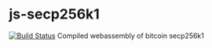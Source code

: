 # js-secp256k1
[![Build Status](https://travis-ci.org/sc0Vu/js-secp256k1.svg?branch=master)](https://travis-ci.org/sc0Vu/js-secp256k1)
Compiled webassembly of bitcoin secp256k1
